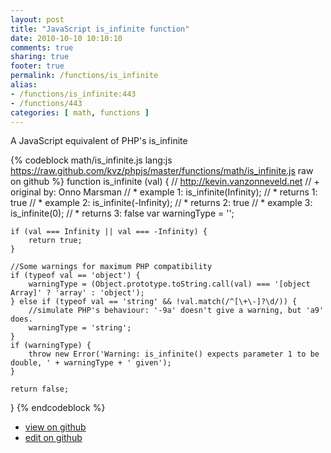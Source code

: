 ```yaml
---
layout: post
title: "JavaScript is_infinite function"
date: 2010-10-10 10:10:10
comments: true
sharing: true
footer: true
permalink: /functions/is_infinite
alias:
- /functions/is_infinite:443
- /functions/443
categories: [ math, functions ]
---
```

A JavaScript equivalent of PHP's is_infinite
<!-- more -->
{% codeblock math/is_infinite.js lang:js https://raw.github.com/kvz/phpjs/master/functions/math/is_infinite.js raw on github %}
function is_infinite (val) {
    // http://kevin.vanzonneveld.net
    // +   original by: Onno Marsman
    // *     example 1: is_infinite(Infinity);
    // *     returns 1: true
    // *     example 2: is_infinite(-Infinity);
    // *     returns 2: true
    // *     example 3: is_infinite(0);
    // *     returns 3: false
    var warningType = '';

    if (val === Infinity || val === -Infinity) {
        return true;
    }

    //Some warnings for maximum PHP compatibility
    if (typeof val == 'object') {
        warningType = (Object.prototype.toString.call(val) === '[object Array]' ? 'array' : 'object');
    } else if (typeof val == 'string' && !val.match(/^[\+\-]?\d/)) {
        //simulate PHP's behaviour: '-9a' doesn't give a warning, but 'a9' does.
        warningType = 'string';
    }
    if (warningType) {
        throw new Error('Warning: is_infinite() expects parameter 1 to be double, ' + warningType + ' given');
    }

    return false;
}
{% endcodeblock %}
<ul>
 <li><a href="https://github.com/kvz/phpjs/blob/master/functions/math/is_infinite.js">view on github</a></li>
 <li><a href="https://github.com/kvz/phpjs/edit/master/functions/math/is_infinite.js">edit on github</a></li>
</ul>
